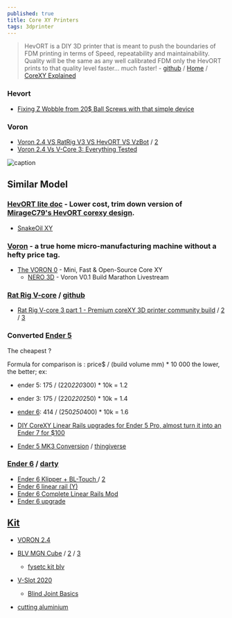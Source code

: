 ```yaml
---
published: true
title: Core XY Printers
tags: 3dprinter
---
```

> HevORT is a DIY 3D printer that is meant to push the boundaries of FDM printing in terms of Speed, repeatability and maintainability. Quality will be the same as any well calibrated FDM only the HevORT prints to that quality level faster... much faster! - [github](https://github.com/MirageC79/HevORT) / [Home](https://hevort.com/) / [CoreXY Explained](https://www.youtube.com/watch?v=_ramiM3KHYE)

### Hevort

- [Fixing Z Wobble from 20$ Ball Screws with that simple device](https://www.youtube.com/watch?v=mqSQhwqSzvg&list=LL&index=1&t=920s)

### Voron

- [Voron 2.4 VS RatRig V3 VS HevORT VS VzBot](https://www.reddit.com/r/3Dprinting/comments/qacy2j/voron_24_vs_ratrig_v3_vs_hevort_vs_vzbot/) / [2](https://www.reddit.com/r/3Dprinting/comments/n1qahl/which_corexy_to_go_for_voron_hevort_vez3d_ratrig/)
- [Voron 2.4 Vs V-Core 3: Everything Tested](https://www.youtube.com/watch?v=QnEb8VnWDcA)

![caption](https://github.com/Rat-Rig/V-core-3/raw/main/docs/src/assets/00.png)

## Similar Model
### [HevORT lite doc](https://github.com/ChipCE/HevORT-lite) - Lower cost, trim down version of [MirageC79's HevORT corexy design](https://github.com/MirageC79/HevORT).
- [SnakeOil XY](https://github.com/ChipCE/SnakeOil-XY)

### [Voron](https://www.vorondesign.com/) - a true home micro-manufacturing machine without a hefty price tag. 
- [The VORON 0](https://www.youtube.com/watch?v=4VSu_gG-nlk) - Mini, Fast & Open-Source Core XY
    - [NERO 3D](https://www.youtube.com/watch?v=l29_BFwTEbI) - Voron V0.1 Build Marathon Livestream

### [Rat Rig V-core](https://www.ratrig.com/3d-printing-cnc/3d-printer-kits/complete-kits/v-core3configurable.html) / [github](https://github.com/Rat-Rig/V-core-3)
- [Rat Rig V-core 3 part 1 - Premium coreXY 3D printer community build](https://www.youtube.com/watch?v=XoTxFs3BGuk&list=PLGqRUdq5ULsO0oLRZ1wiYvvpbhj4EV-Nf) / [2](https://www.youtube.com/watch?v=mZcQZ-efMKM&list=PLGqRUdq5ULsO0oLRZ1wiYvvpbhj4EV-Nf&index=2) / [3](https://www.youtube.com/watch?v=8B12D_D1i0s&list=PLGqRUdq5ULsO0oLRZ1wiYvvpbhj4EV-Nf&index=3)

### Converted [Ender 5](https://www.youtube.com/watch?v=fxFLkqD6QTU)
The cheapest ?

Formula for comparison is : price$ / (build volume mm) * 10 000 
the lower, the better; ex:
- ender 5: 175 / (220*220*300) * 10k = 1.2
- ender 3: 175 / (220*220*250) * 10k = 1.4
- [ender 6](https://www.creality.com/goods-detail/ender-6-3d-printer): 414 / (250*250*400) * 10k = 1.6

- [DIY CoreXY Linear Rails upgrades for Ender 5 Pro, almost turn it into an Ender 7 for $100](https://www.youtube.com/watch?v=JEYs4wS5M0Y&list=LL&index=4)
- [Ender 5 MK3 Conversion](https://www.youtube.com/watch?v=fhZTwQc_9Uo&list=LL&index=5) / [thingiverse](https://www.thingiverse.com/thing:5157811)

### [Ender 6](https://www.amazon.fr/Imprimante-Creality-dimpression-silencieuse-Nouvellement/dp/B08MQ2NBXS/ref=sr_1_1?__mk_fr_FR=%C3%85M%C3%85%C5%BD%C3%95%C3%91&crid=3CN8NCG8ZFNMA&keywords=ender%2B6&qid=1643478583&sprefix=ender%2B6%2Caps%2C182&sr=8-1&th=1) / [darty](https://www.darty.com/nav/achat/informatique/imprimante_scanner/imprimante/creality_imprimante_3d_creality_a_structure_cubique_amelioree_ender_6_250_250_400mm_grande_taille_d_imprimante_ecran_tactile_couleur_hd_4_3_pouces__MK765783144.html)

- [Ender 6 Klipper + BL-Touch ](https://www.smith3d.com/ender-6-klipper-bl-touch/) / [2](https://3dprintbeginner.com/how-to-install-klipper-on-creality-ender-6/)
- [Ender 6 linear rail (Y)](https://www.thingiverse.com/thing:4757747)
- [Ender 6 Complete Linear Rails Mod](https://www.thingiverse.com/thing:4757747/remixes)
- [Ender 6 upgrade](https://3dprintbeginner.com/creality-ender-6-upgrades-paid-and-free/)

## [Kit](https://www.drdflo.com/pages/Guides/Best-DIY-FFF-3D-Printers.html)
- [VORON 2.4](https://fr.aliexpress.com/item/1005002884673471.html?spm=a2g0o.detail.1000014.57.4e2c5e30nXUFKP&gps-id=pcDetailBottomMoreOtherSeller&scm=1007.13338.177756.0&scm_id=1007.13338.177756.0&scm-url=1007.13338.177756.0&pvid=6b947754-7f54-4bcc-bd5a-87364fc2501c&_t=gps-id:pcDetailBottomMoreOtherSeller,scm-url:1007.13338.177756.0,pvid:6b947754-7f54-4bcc-bd5a-87364fc2501c,tpp_buckets:668%232846%238107%231934&pdp_ext_f=%7B%22sku_id%22:%2212000022612142288%22,%22sceneId%22:%2223416%22%7D)

- [BLV MGN Cube](https://forum.duet3d.com/topic/17691/my-blv-mgn-cube-build-upgrade-saga-ongoing) / [2](https://www.blvprojects.com/blv-mgn-cube-3d-printer) / [3](https://www.blvprojects.com/post/unboxing-fysetc-blv-mgn-cube-full-kit)
	- [fysetc kit blv](https://fr.aliexpress.com/item/1005001993105814.html?dp=www.crosscut.shop&cv=www.runolf.com&cn=gato&aff_fcid=2a563bfc817049b0b5317135172f0486-1636893371388-05184-_pusgBI1&aff_fsk=_pusgBI1&aff_platform=api-new-link-generate&sk=_pusgBI1&aff_trace_key=2a563bfc817049b0b5317135172f0486-1636893371388-05184-_pusgBI1&terminal_id=a7e23708bb46452db70e7e55d152fd79)
- [V-Slot 2020](https://www.ratrig.com/aluminium-profiles/v-slot-2020-637.html)
	- [Blind Joint Basics](https://www.youtube.com/watch?v=2dvbn0rWA60)

- [cutting aluminium](https://youtu.be/qub5chyIQ0s?t=2557)
